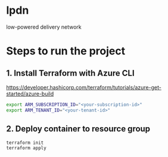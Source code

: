 # lpdn
low-powered delivery network

# Steps to run the project

## 1. Install Terraform with Azure CLI

https://developer.hashicorp.com/terraform/tutorials/azure-get-started/azure-build

```bash
export ARM_SUBSCRIPTION_ID="<your-subscription-id>"
export ARM_TENANT_ID="<your-tenant-id>"
```

## 2. Deploy container to resource group

```bash
terraform init
terraform apply
```